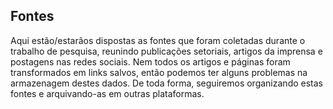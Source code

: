 ## Fontes

Aqui estão/estarãos dispostas as fontes que foram coletadas durante o trabalho de pesquisa, reunindo publicações setoriais, artigos da imprensa e postagens nas redes sociais.
Nem todos os artigos e páginas foram transformados em links salvos, então podemos ter alguns problemas na armazenagem destes dados.
De toda forma, seguiremos organizando estas fontes e arquivando-as em outras plataformas.
